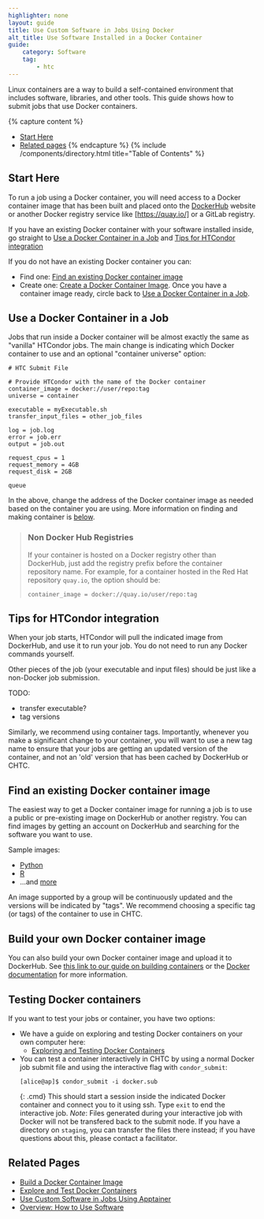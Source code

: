 ```yaml
---
highlighter: none
layout: guide
title: Use Custom Software in Jobs Using Docker
alt_title: Use Software Installed in a Docker Container
guide:
    category: Software
    tag:
        - htc
---
```


Linux containers are a way to build a self-contained environment that
includes software, libraries, and other tools. This guide shows how to
submit jobs that use Docker containers.

{% capture content %}
- [Start Here](#start-here)
- [Related pages](#related-pages)
{% endcapture %}
{% include /components/directory.html title="Table of Contents" %}

## Start Here

To run a job using a Docker container, you will need access to a Docker container
image that has been built and placed onto the
[DockerHub](https://hub.docker.com/) website or another Docker registry service 
like [https://quay.io/] or a GitLab registry. 

If you have an existing Docker container with your software installed 
inside, go straight to [Use a Docker Container in a Job](#use-a-docker-container-in-a-job) 
and [Tips for HTCondor integration](#tips-for-HTCondor-integration)

If you do not have an existing Docker container you can: 
* Find one: [Find an existing Docker container image](#find-an-existing-docker-container-image)
* Create one: [Create a Docker Container Image](#create-a-docker-container-image). 
Once you have a container image 
ready, circle back to [Use a Docker Container in a Job](#use-a-docker-container-in-a-job). 

## Use a Docker Container in a Job

Jobs that run inside a Docker container will be almost exactly the same
as "vanilla" HTCondor jobs. The main change is indicating which Docker 
container to use and an optional "container universe" option: 

```
# HTC Submit File

# Provide HTCondor with the name of the Docker container
container_image = docker://user/repo:tag
universe = container

executable = myExecutable.sh
transfer_input_files = other_job_files

log = job.log
error = job.err
output = job.out

request_cpus = 1
request_memory = 4GB
request_disk = 2GB

queue
```

In the above, change the address of the Docker container image as 
needed based on the container you are using. More information on finding 
and making container is [below](). 

> ### Non Docker Hub Registries
> 
> If your container is hosted on a Docker registry other than 
> DockerHub, just add the registry prefix before the container 
> repository name. For example, for a container hosted in 
> the Red Hat repository `quay.io`, the option should be: 
> 
> ```
> container_image = docker://quay.io/user/repo:tag
> ```

## Tips for HTCondor integration

When your job starts, HTCondor will pull the indicated image from
DockerHub, and use it to run your job. You do not need to run any 
Docker commands yourself. 

Other pieces of the job (your executable and input files) should be just
like a non-Docker job submission. 

TODO: 
- transfer executable? 
- tag versions

Similarly, we recommend using container tags. Importantly, whenever you make a significant change
to your container, you will want to use a new tag name to ensure that your jobs are getting an
updated version of the container, and not an 'old' version that has been cached by DockerHub 
or CHTC.

## Find an existing Docker container image

The easiest way to get a Docker container image for running a job is to
use a public or pre-existing image on DockerHub or another registry. You can find images by
getting an account on DockerHub and searching for the software you want
to use.

Sample images:

-   [Python](https://hub.docker.com/_/python/)
-   [R](https://hub.docker.com/r/rocker/r-ver/)
-   ...and [more](https://hub.docker.com/explore/)

An image supported by a group will be continuously updated and the
versions will be indicated by "tags". We recommend choosing a specific
tag (or tags) of the container to use in CHTC. 

## Build your own Docker container image

You can also build your own Docker container image and upload it to
DockerHub. See [this link to our guide on building containers](docker-build.html) or the [Docker
documentation](https://docs.docker.com/engine/getstarted/) for more
information.

## Testing Docker containers

If you want to test your jobs or container, you have two options: 

* We have a guide on exploring and testing Docker containers on your own computer here: 
    * [Exploring and Testing Docker Containers](docker-test.html)
* You can test a container interactively in CHTC by using a normal Docker job submit file and using the 
interactive flag with `condor_submit`: 
    ```
    [alice@ap]$ condor_submit -i docker.sub
    ```
    {: .cmd}
    This should start a session inside the indicated Docker container and connect you to it using ssh. Type `exit` to end the interactive job. *Note*: Files generated during your interactive job with Docker will not be transfered back to the submit node.  If you have a directory on `staging`, you can transfer the files there instead; if you have questions about this, please contact a facilitator. 

## Related Pages

- [Build a Docker Container Image](docker-build)
- [Explore and Test Docker Containers](docker-test)
- [Use Custom Software in Jobs Using Apptainer](apptainer-htc)
- [Overview: How to Use Software](software-overview-htc)
